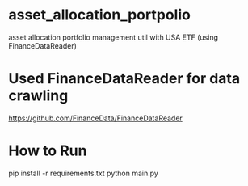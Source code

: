 # asset_allocation_portpolio
asset allocation portfolio management util with USA ETF (using FinanceDataReader)

# Used FinanceDataReader for data crawling
https://github.com/FinanceData/FinanceDataReader

# How to Run
pip install -r requirements.txt
python main.py

